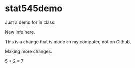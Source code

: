 # stat545demo
Just a demo for in class. 

New info here.

This is a change that is made on my computer, not on Github. 

Making more changes. 

5 + 2 = 7
